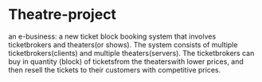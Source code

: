# Theatre-project
an e-business: a new ticket block booking system that involves ticketbrokers and theaters(or shows). The system consists of multiple ticketbrokers(clients) and multiple theaters(servers). The ticketbrokers can buy  in  quantity (block) of ticketsfrom  the theaterswith  lower  prices,  and  then  resell  the  tickets  to  their customers with competitive prices. 

